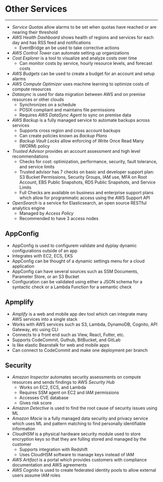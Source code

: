 # Other Services

---

- *Service Quotas* allow alarms to be set when quotas have reached or are nearing their threshold
- *AWS Health Dashboard* shows health of regions and services for each day and has RSS feed and notifications
    - EventBridge an be used to take corrective actions
- *AWS Control Tower* can automate setting up organizations
- *Cost Explorer* is a tool to visualize and analyze costs over time
    - Can monitor costs by service, hourly resource levels, and forecast costs
- *AWS Budgets*  can be used to create a budget for an account and setup alarms
- *AWS Compute Optimizer* uses machine learning to optimize costs of compute resources
- *Datasync* is used for data migration between AWS and on premise resources or other clouds
    - Synchronizes on a schedule
    - POSIX compliant and maintains file permissions
    - Requires *AWS DataSync Agent* to sync on premise data
- *AWS Backup* is a fully managed service to automate backups across services
    - Supports cross region and cross account backups
    - Can create policies known as *Backup Plans*
    - *Backup Vault Locks* allow enforcing of Write Once Read Many (WORM) policy
- *Trusted Advisor* provides an account assessment and high level recommendations
    - Checks for cost: optimization, performance, security, fault tolerance, and service limits
    - Trusted advisor has 7 checks on basic and developer support plan: S3 Bucket Permissions, Security Groups, IAM use, MFA on Root Account, EBS Public Snapshots, RDS Public Snapshots, and Service Limits
    - Full Checks are available on business and enterprise support plans which allow for programmatic access using the AWS Support API
- *OpenSearch* is a service for Elasticsearch, an open source RESTful analytics engine
    - Managed by *Access Policy*
    - Recommended to have 3 access nodes

## AppConfig

- AppConfig is used to configurem validate and dyplay dynamic configurations outside of an app
- Integrates with EC2, ECS, EKS
- AppConfig can be thought of a dynamic settings menu for a cloud application
- AppConfig can have several sources such as SSM Documents, Parameter Store, or an S3 Bucket
- Configuration can be validated using either a JSON schema for a syntactic check or a Lambda Function for a semantic check

## Apmplify

- *Amplify* is a web and mobile app dev tool which can integrate many AWS services into a single stack
- Works with AWS services such as S3, Lambda, DynamoDB, Cognito, API Gateway, etc using CLI
- Connects to a front end such as View, React, Futter, etc.
- Supports CodeCommit, Guthub, BitBucket, and GitLab
- Is like elastic Beanstalk for web and mobile apps
- Can connect to CodeCommit and make one deployment per branch

## Security

- *Amazon Inspector* automates security assessments on compute resources and sends findings to AWS *Security Hub*
    - Works on EC2, ECS, and Lambda
    - Requires SSM agent on EC2 and IAM permissions
    - Accesses CVE database
    - Gives risk score
- *Amazon Detective* is used to find the root cause of security issues using ML
- *Amazon Macie* is a fully managed data security and privacy service which uses ML and pattern matching to find personally identifiable information
- *CloudHSM* is a physical hardware security module used to store encryption keys so that they are fulling stored and managed by the customer
    - Supports integration with Redshift
    - Uses CloudHSM software to manage keys instead of IAM
- *AWS Artifact* is a portal which provides customers with compliance documentation and AWS agreements
- *AWS Cognito* is used to create federated identity pools to allow external users assume IAM roles

